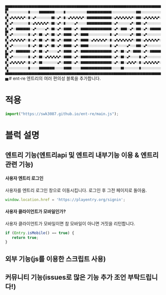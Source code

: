 <span style="font-size:50%">
███████████████████████████████████████████████████████████████████████████████████████████████████████
█░░░░░░░░░░░░░░█░░░░░░██████████░░░░░░█░░░░░░░░░░░░░░████████████████░░░░░░░░░░░░░░░░███░░░░░░░░░░░░░░█
█░░▄▀▄▀▄▀▄▀▄▀░░█░░▄▀░░░░░░░░░░██░░▄▀░░█░░▄▀▄▀▄▀▄▀▄▀░░████████████████░░▄▀▄▀▄▀▄▀▄▀▄▀░░███░░▄▀▄▀▄▀▄▀▄▀░░█
█░░▄▀░░░░░░░░░░█░░▄▀▄▀▄▀▄▀▄▀░░██░░▄▀░░█░░░░░░▄▀░░░░░░████████████████░░▄▀░░░░░░░░▄▀░░███░░▄▀░░░░░░░░░░█
█░░▄▀░░█████████░░▄▀░░░░░░▄▀░░██░░▄▀░░█████░░▄▀░░████████████████████░░▄▀░░████░░▄▀░░███░░▄▀░░█████████
█░░▄▀░░░░░░░░░░█░░▄▀░░██░░▄▀░░██░░▄▀░░█████░░▄▀░░█████░░░░░░░░░░░░░░█░░▄▀░░░░░░░░▄▀░░███░░▄▀░░░░░░░░░░█
█░░▄▀▄▀▄▀▄▀▄▀░░█░░▄▀░░██░░▄▀░░██░░▄▀░░█████░░▄▀░░█████░░▄▀▄▀▄▀▄▀▄▀░░█░░▄▀▄▀▄▀▄▀▄▀▄▀░░███░░▄▀▄▀▄▀▄▀▄▀░░█
█░░▄▀░░░░░░░░░░█░░▄▀░░██░░▄▀░░██░░▄▀░░█████░░▄▀░░█████░░░░░░░░░░░░░░█░░▄▀░░░░░░▄▀░░░░███░░▄▀░░░░░░░░░░█
█░░▄▀░░█████████░░▄▀░░██░░▄▀░░░░░░▄▀░░█████░░▄▀░░████████████████████░░▄▀░░██░░▄▀░░█████░░▄▀░░█████████
█░░▄▀░░░░░░░░░░█░░▄▀░░██░░▄▀▄▀▄▀▄▀▄▀░░█████░░▄▀░░████████████████████░░▄▀░░██░░▄▀░░░░░░█░░▄▀░░░░░░░░░░█
█░░▄▀▄▀▄▀▄▀▄▀░░█░░▄▀░░██░░░░░░░░░░▄▀░░█████░░▄▀░░████████████████████░░▄▀░░██░░▄▀▄▀▄▀░░█░░▄▀▄▀▄▀▄▀▄▀░░█
█░░░░░░░░░░░░░░█░░░░░░██████████░░░░░░█████░░░░░░████████████████████░░░░░░██░░░░░░░░░░█░░░░░░░░░░░░░░█
███████████████████████████████████████████████████████████████████████████████████████████████████████
</span>
# ent-re
엔트리의 여러 편의성 블록을 추가합니다.

# 적용
```javascript
import("https://swk3087.github.io/ent-re/main.js"); 
```
# 블럭 설명
## 엔트리 기능(엔트리api 및 엔트리 내부기능 이용 & 엔트리 관련 기능)
#### 사용자 엔트리 로그인
사용자를 엔트리 로그인 창으로 이동시킵니다. 로그인 후 그전 페이지로 돌아옴. 
```javascript
window.location.href = 'https://playentry.org/signin';
```
#### 사용자 클라이언트가 모바일인가?
사용자 클라이언트가 모바일이면 참 모바일이 아니면 거짓을 리턴합니다.
```javascript
if (Entry.isMobile() == true) {
   return true;
}
```
## 외부 기능(js를 이용한 스크립트 사용)

## 커뮤니티 기능(issues로 많은 기능 추가 조언 부탁드립니다!)
